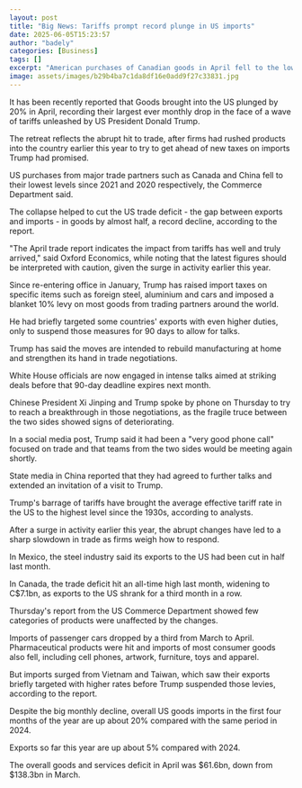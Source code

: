 ```yaml
---
layout: post
title: "Big News: Tariffs prompt record plunge in US imports"
date: 2025-06-05T15:23:57
author: "badely"
categories: [Business]
tags: []
excerpt: "American purchases of Canadian goods in April fell to the lowest level since 2021."
image: assets/images/b29b4ba7c1da8df16e0add9f27c33831.jpg
---
```


It has been recently reported that Goods brought into the US plunged by 20% in April, recording their largest ever monthly drop in the face of a wave of tariffs unleashed by US President Donald Trump.

The retreat reflects the abrupt hit to trade, after firms had rushed products into the country earlier this year to try to get ahead of new taxes on imports Trump had promised.

US purchases from major trade partners such as Canada and China fell to their lowest levels since 2021 and 2020 respectively, the Commerce Department said.

The collapse helped to cut the US trade deficit - the gap between exports and imports - in goods by almost half, a record decline, according to the report. 

"The April trade report indicates the impact from tariffs has well and truly arrived," said Oxford Economics, while noting that the latest figures should be interpreted with caution, given the surge in activity earlier this year. 

Since re-entering office in January, Trump has raised import taxes on specific items such as foreign steel, aluminium and cars and imposed a blanket 10% levy on most goods from trading partners around the world. 

He had briefly targeted some countries' exports with even higher duties, only to suspend those measures for 90 days to allow for talks. 

Trump has said the moves are intended to rebuild manufacturing at home and strengthen its hand in trade negotiations. 

White House officials are now engaged in intense talks aimed at striking deals before that 90-day deadline expires next month.

Chinese President Xi Jinping and Trump spoke by phone on Thursday to try to reach a breakthrough in those negotiations, as the fragile truce between the two sides showed signs of deteriorating. 

In a social media post, Trump said it had been a "very good phone call" focused on trade and that teams from the two sides would be meeting again shortly.

State media in China reported that they had agreed to further talks and extended an invitation of a visit to Trump.

Trump's barrage of tariffs have brought the average effective tariff rate in the US to the highest level since the 1930s, according to analysts.

After a surge in activity earlier this year, the abrupt changes have led to a sharp slowdown in trade as firms weigh how to respond.

In Mexico, the steel industry said its exports to the US had been cut in half last month. 

In Canada, the trade deficit hit an all-time high last month, widening to C$7.1bn, as exports to the US shrank for a third month in a row. 

Thursday's report from the US Commerce Department showed few categories of products were unaffected by the changes. 

Imports of passenger cars dropped by a third from March to April. Pharmaceutical products were hit and imports of most consumer goods also fell, including cell phones, artwork, furniture, toys and apparel. 

But imports surged from Vietnam and Taiwan, which saw their exports briefly targeted with higher rates before Trump suspended those levies, according to the report.

Despite the big monthly decline, overall US goods imports in the first four months of the year are up about 20% compared with the same period in 2024. 

Exports so far this year are up about 5% compared with 2024.

The overall goods and services deficit in April was $61.6bn, down from $138.3bn in March. 


